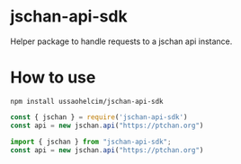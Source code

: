 # jschan-api-sdk

Helper package to handle requests to a jschan api instance.

# How to use

`npm install ussaohelcim/jschan-api-sdk`

```js
const { jschan } = require('jschan-api-sdk')
const api = new jschan.api("https://ptchan.org")
```
```ts
import { jschan } from "jschan-api-sdk";
const api = new jschan.api("https://ptchan.org")
```